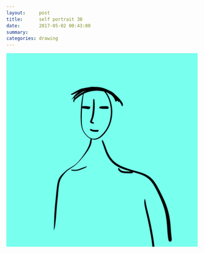 ```yaml
---
layout:     post
title:      self portrait 30
date:       2017-05-02 00:43:00
summary:    
categories: drawing
---
```

![self portrait 30](/images/diary/self-portrait-30.png ".")
